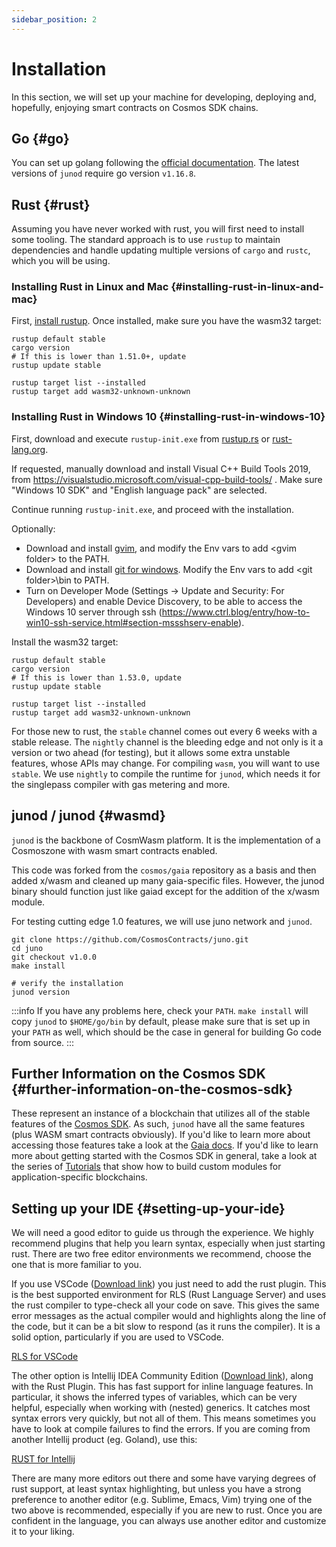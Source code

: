 ```yaml
---
sidebar_position: 2
---
```


# Installation

In this section, we will set up your machine for developing, deploying and, hopefully, enjoying smart contracts on
Cosmos SDK chains.

## Go {#go}

You can set up golang following the [official documentation](https://github.com/golang/go/wiki#working-with-go). The
latest versions of `junod` require go version `v1.16.8`.

## Rust {#rust}

Assuming you have never worked with rust, you will first need to install some tooling. The standard approach is to
use `rustup` to maintain dependencies and handle updating multiple versions of
`cargo` and `rustc`, which you will be using.

### Installing Rust in Linux and Mac {#installing-rust-in-linux-and-mac}

First, [install rustup](https://rustup.rs/). Once installed, make sure you have the wasm32 target:

```shell
rustup default stable
cargo version
# If this is lower than 1.51.0+, update
rustup update stable

rustup target list --installed
rustup target add wasm32-unknown-unknown
```

### Installing Rust in Windows 10 {#installing-rust-in-windows-10}

First, download and execute `rustup-init.exe` from [rustup.rs](https://rustup.rs/)
or [rust-lang.org](https://www.rust-lang.org/tools/install).

If requested, manually download and install Visual C++ Build Tools 2019,
from https://visualstudio.microsoft.com/visual-cpp-build-tools/ . Make sure "Windows 10 SDK" and "English language pack"
are selected.

Continue running `rustup-init.exe`, and proceed with the installation.

Optionally:

- Download and install [gvim](https://www.vim.org/download.php#pc), and modify the Env vars to add \<gvim folder\> to
  the PATH.
- Download and install [git for windows](https://git-scm.com/download/win). Modify the Env vars to add \<git
  folder\>\bin to PATH.
- Turn on Developer Mode (Settings -> Update and Security: For Developers) and enable Device Discovery, to be able to
  access the Windows 10 server through
  ssh (https://www.ctrl.blog/entry/how-to-win10-ssh-service.html#section-mssshserv-enable).

Install the wasm32 target:

```shell
rustup default stable
cargo version
# If this is lower than 1.53.0, update
rustup update stable

rustup target list --installed
rustup target add wasm32-unknown-unknown
```

For those new to rust, the `stable` channel comes out every 6 weeks with a stable release. The `nightly` channel is the
bleeding edge and not only is it a version or two ahead (for testing), but it allows some extra unstable features, whose
APIs may change. For compiling `wasm`, you will want to use `stable`. We use `nightly` to compile the runtime
for `junod`, which needs it for the singlepass compiler with gas metering and more.

## junod / junod {#wasmd}

`junod` is the backbone of CosmWasm platform. It is the implementation of a Cosmoszone with wasm smart contracts
enabled.

This code was forked from the `cosmos/gaia` repository as a basis and then added x/wasm and cleaned up many
gaia-specific files. However, the junod binary should function just like gaiad except for the addition of the x/wasm
module.

For testing cutting edge 1.0 features, we will use juno network and `junod`.

```shell
git clone https://github.com/CosmosContracts/juno.git
cd juno
git checkout v1.0.0
make install

# verify the installation
junod version
```

:::info
If you have any problems here, check your `PATH`. `make install` will copy `junod` to
`$HOME/go/bin` by default, please make sure that is set up in your `PATH` as well, which should be the case in general
for building Go code from source.
:::

## Further Information on the Cosmos SDK {#further-information-on-the-cosmos-sdk}

These represent an instance of a blockchain that utilizes all of the stable features of
the [Cosmos SDK](https://github.com/cosmos/cosmos-sdk). As such, `junod` have all the same features (plus WASM smart
contracts obviously). If you'd like to learn more about accessing those features take a look at
the [Gaia docs](https://github.com/cosmos/gaia/tree/main/docs/gaia-tutorials). If you'd like to learn more about getting
started with the Cosmos SDK in general, take a look at the series of [Tutorials](https://tutorials.cosmos.network/) that
show how to build custom modules for application-specific blockchains.

## Setting up your IDE {#setting-up-your-ide}

We will need a good editor to guide us through the experience. We highly recommend plugins that help you learn syntax,
especially when just starting rust. There are two free editor environments we recommend, choose the one that is more
familiar to you.

If you use VSCode ([Download link](https://code.visualstudio.com/download)) you just need to add the rust plugin. This
is the best supported environment for RLS (Rust Language Server) and uses the rust compiler to type-check all your code
on save. This gives the same error messages as the actual compiler would and highlights along the line of the code, but
it can be a bit slow to respond (as it runs the compiler). It is a solid option, particularly if you are used to VSCode.

[RLS for VSCode](https://marketplace.visualstudio.com/items?itemName=rust-lang.rust)

The other option is Intellij IDEA Community Edition ([Download link](https://www.jetbrains.com/idea/download/)), along
with the Rust Plugin. This has fast support for inline language features. In particular, it shows the inferred types of
variables, which can be very helpful, especially when working with (nested) generics. It catches most syntax errors very
quickly, but not all of them. This means sometimes you have to look at compile failures to find the errors. If you are
coming from another Intellij product (eg. Goland), use this:

[RUST for Intellij](https://intellij-rust.github.io/)

There are many more editors out there and some have varying degrees of rust support, at least syntax highlighting, but
unless you have a strong preference to another editor (e.g. Sublime, Emacs, Vim) trying one of the two above is
recommended, especially if you are new to rust. Once you are confident in the language, you can always use another
editor and customize it to your liking.
